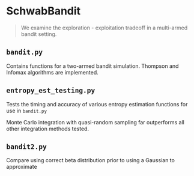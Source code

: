# SchwabBandit


> We examine the exploration - exploitation tradeoff in a multi-armed bandit setting.

## `bandit.py`
Contains functions for a two-armed bandit simulation. Thompson and Infomax algorithms are implemented.


## `entropy_est_testing.py`
Tests the timing and accuracy of various entropy estimation functions for use in `bandit.py`

Monte Carlo integration with quasi-random sampling far outperforms all other integration methods tested. 

## `bandit2.py`
Compare using correct beta distribution prior to using a Gaussian to approximate
